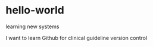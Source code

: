 # hello-world
learning new systems

I want to learn Github for clinical guideline version control 

